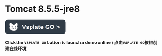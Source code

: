 # Tomcat 8.5.5-jre8

<a href="https://www.vsplate.com/?docker-compose=https://github.com/vsplate/dcenvs/tomcat/8.5.5-jre8"><img alt="VSPLATE GO" src="https://raw.githubusercontent.com/vsplate/images/master/vsgo_btn.png" width="200px"></a>

**Click the `VSPLATE GO` button to launch a demo online / 点击`VSPLATE GO`按钮创建在线环境**